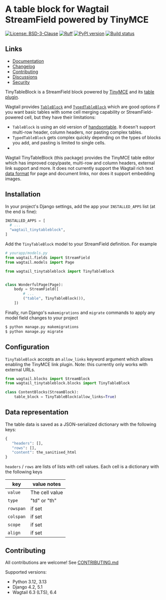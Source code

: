 # A table block for Wagtail StreamField powered by TinyMCE

[![License: BSD-3-Clause](https://img.shields.io/badge/License-BSD--3--Clause-blue.svg)](https://opensource.org/licenses/BSD-3-Clause)
[![Ruff](https://img.shields.io/endpoint?url=https://raw.githubusercontent.com/astral-sh/ruff/main/assets/badge/v2.json)](https://github.com/astral-sh/ruff)
[![PyPI version](https://img.shields.io/pypi/v/wagtail-tinytableblock.svg?style=flat)](https://pypi.org/project/wagtail-tinytableblock)
[![Build status](https://img.shields.io/github/actions/workflow/status/torchbox/wagtail-tinytableblock/test.yml?branch=main)](https://github.com/torchbox/wagtail-tinytableblock/actions)

## Links

- [Documentation](https://github.com/torchbox/wagtail-tinytableblock/blob/main/README.md)
- [Changelog](https://github.com/torchbox/wagtail-tinytableblock/blob/main/CHANGELOG.md)
- [Contributing](https://github.com/torchbox/wagtail-tinytableblock/blob/main/CONTRIBUTING.md)
- [Discussions](https://github.com/torchbox/wagtail-tinytableblock/discussions)
- [Security](https://github.com/torchbox/wagtail-tinytableblock/security)

TinyTableBlock is a StreamField block powered by [TinyMCE](https://www.tiny.cloud/) and its [table plugin](https://www.tiny.cloud/docs/tinymce/latest/table/).

Wagtail provides [`TableBlock`](https://docs.wagtail.org/en/stable/reference/contrib/table_block.html) and
[`TypedTableBlock`](https://docs.wagtail.org/en/stable/reference/contrib/typed_table_block.html)
which are good options if you want basic tables with some cell merging capability or StreamField-powered cell, but they have their limitations:
- `TableBlock` is using an old version of [handsontable](https://github.com/handsontable/handsontable/tree/6.2.2). It doesn't support multi-row header, column headers, nor pasting complex tables.
- `TypedTableBlock` gets complex quickly depending on the types of blocks you add, and pasting is limited to single cells.
-
Wagtail TinyTableBlock (this package) provides the TinyMCE table editor which has improved copy/paste, multi-row and column headers, external link support and more.
It does not currently support the Wagtail rich text [data format](https://docs.wagtail.org/en/stable/extending/rich_text_internals.html#data-format) for page and document links,
nor does it support embedding images.

## Installation

In your project's Django settings, add the app your `INSTALLED_APPS` list (at the end is fine):

```python
INSTALLED_APPS = [
  # ...
  "wagtail_tinytableblock",
]
```

Add the `TinyTableBlock` model to your StreamField definition. For example

```python
# yourapp/models.py
from wagtail.fields import StreamField
from wagtail.models import Page

from wagtail_tinytableblock import TinyTableBlock


class WonderfulPage(Page):
    body = StreamField([
        # ...
        ("table", TinyTableBlock()),
    ])
```

Finally, run Django's `makemigrations` and `migrate` commands to apply any model field changes to your project

```sh
$ python manage.py makemigrations
$ python manage.py migrate
```

## Configuration

`TinyTableBlock` accepts an `allow_links` keyword argument which allows enabling the TinyMCE link
plugin. Note: this currently only works with external URLs.

```python
from wagtail.blocks import StreamBlock
from wagtail_tinytableblock.blocks import TinyTableBlock

class ContentBlocks(StreamBlock):
    table_block = TinyTableBlock(allow_links=True)
```


## Data representation

The table data is saved as a JSON-serialized dictionary with the following keys:

```python
{
   "headers": [],
   "rows": [],
   "content": the_sanitised_html
}
```

`headers` / `rows` are lists of lists with cell values. Each cell is a dictionary with the following keys

 key | value notes
-----|---------
`value` | The cell value
`type` | "td" or "th"
`rowspan` | if set
`colspan` | if set
`scope` | if set
`align` | if set

## Contributing

All contributions are welcome! See [CONTRIBUTING.md](https://github.com/torchbox/wagtail-tinytableblock/blob/main/CONTRIBUTING.md)

Supported versions:

- Python 3.12, 3.13
- Django 4.2, 5.1
- Wagtail 6.3 (LTS), 6.4
